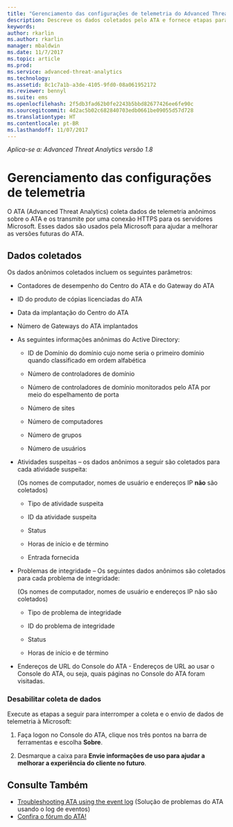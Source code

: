 ```yaml
---
title: "Gerenciamento das configurações de telemetria do Advanced Threat Analytics | Microsoft Docs"
description: Descreve os dados coletados pelo ATA e fornece etapas para desativar a coleta de dados.
keywords: 
author: rkarlin
ms.author: rkarlin
manager: mbaldwin
ms.date: 11/7/2017
ms.topic: article
ms.prod: 
ms.service: advanced-threat-analytics
ms.technology: 
ms.assetid: 8c1c7a1b-a3de-4105-9fd0-08a061952172
ms.reviewer: bennyl
ms.suite: ems
ms.openlocfilehash: 2f5db3fad62b0fe2243b5bbd82677426ee6fe90c
ms.sourcegitcommit: 4d2ac5b02c682840703edb0661be09055d57d728
ms.translationtype: HT
ms.contentlocale: pt-BR
ms.lasthandoff: 11/07/2017
---
```

*Aplica-se a: Advanced Threat Analytics versão 1.8*



# <a name="manage-telemetry-settings"></a>Gerenciamento das configurações de telemetria
O ATA (Advanced Threat Analytics) coleta dados de telemetria anônimos sobre o ATA e os transmite por uma conexão HTTPS para os servidores Microsoft.  Esses dados são usados pela Microsoft para ajudar a melhorar as versões futuras do ATA.

## <a name="data-collected"></a>Dados coletados
Os dados anônimos coletados incluem os seguintes parâmetros:

-   Contadores de desempenho do Centro do ATA e do Gateway do ATA

-   ID do produto de cópias licenciadas do ATA

-   Data da implantação do Centro do ATA

-   Número de Gateways do ATA implantados

-   As seguintes informações anônimas do Active Directory:

    -   ID de Domínio do domínio cujo nome seria o primeiro domínio quando classificado em ordem alfabética

    -   Número de controladores de domínio

    -   Número de controladores de domínio monitorados pelo ATA por meio do espelhamento de porta

    -   Número de sites

    -   Número de computadores

    -   Número de grupos

    -   Número de usuários

-   Atividades suspeitas – os dados anônimos a seguir são coletados para cada atividade suspeita:

    (Os nomes de computador, nomes de usuário e endereços IP **não** são coletados)

    -   Tipo de atividade suspeita

    -   ID da atividade suspeita

    -   Status

    -   Horas de início e de término

    -   Entrada fornecida

- Problemas de integridade – Os seguintes dados anônimos são coletados para cada problema de integridade:

    (Os nomes de computador, nomes de usuário e endereços IP não são coletados)

    -   Tipo de problema de integridade

    -   ID do problema de integridade

    -   Status

    -   Horas de início e de término

- Endereços de URL do Console do ATA - Endereços de URL ao usar o Console do ATA, ou seja, quais páginas no Console do ATA foram visitadas.


### <a name="disable-data-collection"></a>Desabilitar coleta de dados
Execute as etapas a seguir para interromper a coleta e o envio de dados de telemetria à Microsoft:

1.  Faça logon no Console do ATA, clique nos três pontos na barra de ferramentas e escolha **Sobre**.

2.  Desmarque a caixa para **Envie informações de uso para ajudar a melhorar a experiência do cliente no futuro**.

## <a name="see-also"></a>Consulte Também
- [Troubleshooting ATA using the event log](troubleshooting-ata-using-logs.md) (Solução de problemas do ATA usando o log de eventos)
- [Confira o fórum do ATA!](https://social.technet.microsoft.com/Forums/security/home?forum=mata)
